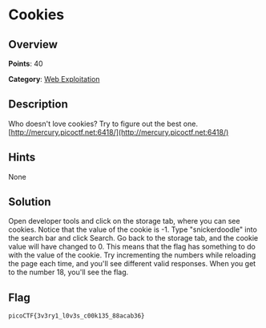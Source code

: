 # Cookies

## Overview

**Points**: 40

**Category**: [Web Exploitation](../)

## Description

Who doesn't love cookies? Try to figure out the best one. [http://mercury.picoctf.net:6418/](http://mercury.picoctf.net:6418/)

## Hints

None

## Solution

Open developer tools and click on the storage tab, where you can see cookies. Notice that the value of the cookie is -1. Type "snickerdoodle" into the search bar and click Search. Go back to the storage tab, and the cookie value will have changed to 0. This means that the flag has something to do with the value of the cookie. Try incrementing the numbers while reloading the page each time, and you'll see different valid responses. When you get to the number 18, you'll see the flag.

## Flag

`picoCTF{3v3ry1_l0v3s_c00k135_88acab36}`